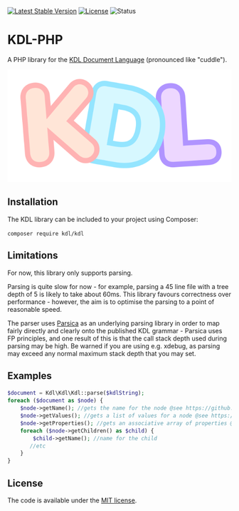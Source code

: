 [![Latest Stable Version](https://poser.pugx.org/kdl/kdl/v)](//packagist.org/packages/kdl/kdl) [![License](https://poser.pugx.org/kdl/kdl/license)](//packagist.org/packages/kdl/kdl) ![Status](https://github.com/kdl-org/kdl-php/workflows/Project%20checks/badge.svg?branch=main)

# KDL-PHP

A PHP library for the [KDL Document Language](https://kdl.dev) (pronounced like "cuddle").

![alt text](./kdl.svg "KDL logo")

## Installation

The KDL library can be included to your project using Composer:

`composer require kdl/kdl`

## Limitations

For now, this library only supports parsing.

Parsing is quite slow for now - for example, parsing a 45 line file with a tree depth of 5 is likely to take about 60ms. This library favours correctness over performance - however, the aim is to optimise the parsing to a point of reasonable speed.

The parser uses [Parsica](https://parsica.verraes.net/) as an underlying parsing library in order to map fairly directly and clearly onto the published KDL grammar - Parsica uses FP principles, and one result of this is that the call stack depth used during parsing may be high. Be warned if you are using e.g. xdebug, as parsing may exceed any normal maximum stack depth that you may set.

## Examples

```php
$document = Kdl\Kdl\Kdl::parse($kdlString);
foreach ($document as $node) {
    $node->getName(); //gets the name for the node @see https://github.com/kdl-org/kdl/blob/main/SPEC.md#node
    $node->getValues(); //gets a list of values for a node @see https://github.com/kdl-org/kdl/blob/main/SPEC.md#value
    $node->getProperties(); //gets an associative array of properties @see https://github.com/kdl-org/kdl/blob/main/SPEC.md#property
    foreach ($node->getChildren() as $child) {
        $child->getName(); //name for the child
       //etc
    }
}
```

## License

The code is available under the [MIT license](LICENSE).